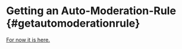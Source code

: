 Getting an Auto-Moderation-Rule {#getautomoderationrule}
============
[For now it is here.](https://github.com/RealTimeChris/DiscordCoreAPI/blob/main/Source/AutoModerationEntities.cpp#L64)